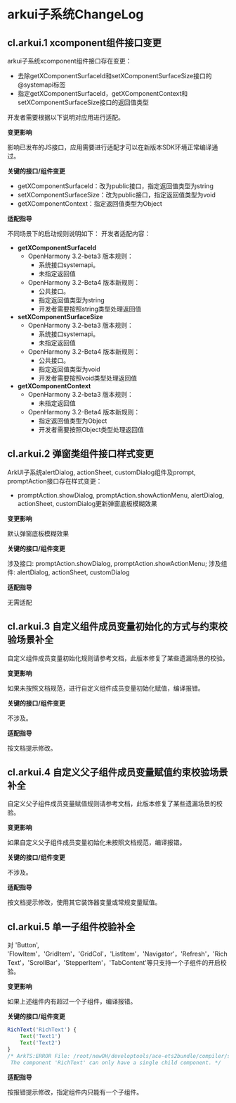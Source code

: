 # arkui子系统ChangeLog

## cl.arkui.1 xcomponent组件接口变更

arkui子系统xcomponent组件接口存在变更：

 - 去除getXComponentSurfaceId和setXComponentSurfaceSize接口的@systemapi标签
 - 指定getXComponentSurfaceId，getXComponentContext和setXComponentSurfaceSize接口的返回值类型

开发者需要根据以下说明对应用进行适配。


**变更影响**

影响已发布的JS接口，应用需要进行适配才可以在新版本SDK环境正常编译通过。

**关键的接口/组件变更**

 - getXComponentSurfaceId：改为public接口，指定返回值类型为string
 - setXComponentSurfaceSize：改为public接口，指定返回值类型为void
 - getXComponentContext：指定返回值类型为Object

**适配指导**

不同场景下的启动规则说明如下：
开发者适配内容：

  - **getXComponentSurfaceId**
    - OpenHarmony 3.2-beta3 版本规则：
      - 系统接口systemapi。
      - 未指定返回值
    - OpenHarmony 3.2-Beta4 版本新规则：
      - 公共接口。
      - 指定返回值类型为string
      - 开发者需要按照string类型处理返回值
  - **setXComponentSurfaceSize**
    - OpenHarmony 3.2-beta3 版本规则：
      - 系统接口systemapi。
      - 未指定返回值
    - OpenHarmony 3.2-Beta4 版本新规则：
      - 公共接口。
      - 指定返回值类型为void
      - 开发者需要按照void类型处理返回值
  - **getXComponentContext**
    - OpenHarmony 3.2-beta3 版本规则：
      - 未指定返回值
    - OpenHarmony 3.2-Beta4 版本新规则：
      - 指定返回值类型为Object
      - 开发者需要按照Object类型处理返回值
        
## cl.arkui.2 弹窗类组件接口样式变更

ArkUI子系统alertDialog, actionSheet, customDialog组件及prompt, promptAction接口存在样式变更：

 - promptAction.showDialog, promptAction.showActionMenu, alertDialog, actionSheet, customDialog更新弹窗底板模糊效果

**变更影响**

默认弹窗底板模糊效果

**关键的接口/组件变更**

涉及接口: promptAction.showDialog, promptAction.showActionMenu;
涉及组件: alertDialog, actionSheet, customDialog

**适配指导**

无需适配

## cl.arkui.3 自定义组件成员变量初始化的方式与约束校验场景补全

自定义组件成员变量初始化规则请参考文档，此版本修复了某些遗漏场景的校验。


**变更影响**

如果未按照文档规范，进行自定义组件成员变量初始化赋值，编译报错。

**关键的接口/组件变更**

不涉及。

**适配指导**

按文档提示修改。

## cl.arkui.4 自定义父子组件成员变量赋值约束校验场景补全

自定义父子组件成员变量赋值规则请参考文档，此版本修复了某些遗漏场景的校验。


**变更影响**

如果自定义父子组件成员变量初始化未按照文档规范，编译报错。

**关键的接口/组件变更**

不涉及。

**适配指导**

按文档提示修改，使用其它装饰器变量或常规变量赋值。

## cl.arkui.5 单一子组件校验补全

对 'Button', 'FlowItem'，'GridItem'，'GridCol'，'ListItem'，'Navigator'，'Refresh'，'RichText'，'ScrollBar'，'StepperItem'，'TabContent'等只支持一个子组件的开启校验。


**变更影响**

如果上述组件内有超过一个子组件，编译报错。

**关键的接口/组件变更**

```js
RichText('RichText') {
    Text('Text1')
    Text('Text2')
}
/* ArkTS:ERROR File: /root/newOH/developtools/ace-ets2bundle/compiler/sample/pages/home.ets:25:7
 The component 'RichText' can only have a single child component. */
```

**适配指导**

按报错提示修改，指定组件内只能有一个子组件。
